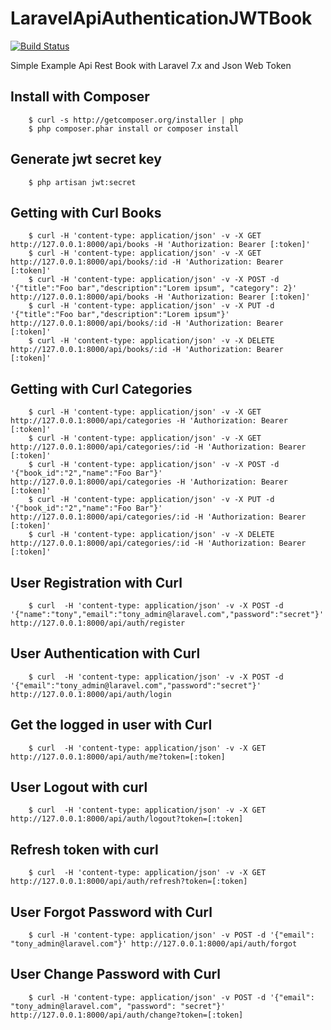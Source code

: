 # LaravelApiAuthenticationJWTBook

[![Build Status](https://travis-ci.org/Tony133/LaravelAPIBoilerplateJWTBook.svg?branch=master)](https://travis-ci.org/Tony133/LaravelAPIBoilerplateJWTBook)

Simple Example Api Rest Book with Laravel 7.x and Json Web Token

## Install with Composer

```
    $ curl -s http://getcomposer.org/installer | php
    $ php composer.phar install or composer install
```

## Generate jwt secret key

```
    $ php artisan jwt:secret
```

## Getting with Curl Books

```
    $ curl -H 'content-type: application/json' -v -X GET http://127.0.0.1:8000/api/books -H 'Authorization: Bearer [:token]'
    $ curl -H 'content-type: application/json' -v -X GET http://127.0.0.1:8000/api/books/:id -H 'Authorization: Bearer [:token]'
    $ curl -H 'content-type: application/json' -v -X POST -d '{"title":"Foo bar","description":"Lorem ipsum", "category": 2}' http://127.0.0.1:8000/api/books -H 'Authorization: Bearer [:token]'
    $ curl -H 'content-type: application/json' -v -X PUT -d '{"title":"Foo bar","description":"Lorem ipsum"}' http://127.0.0.1:8000/api/books/:id -H 'Authorization: Bearer [:token]'
    $ curl -H 'content-type: application/json' -v -X DELETE http://127.0.0.1:8000/api/books/:id -H 'Authorization: Bearer [:token]'
```

## Getting with Curl Categories

```
    $ curl -H 'content-type: application/json' -v -X GET http://127.0.0.1:8000/api/categories -H 'Authorization: Bearer [:token]'
    $ curl -H 'content-type: application/json' -v -X GET http://127.0.0.1:8000/api/categories/:id -H 'Authorization: Bearer [:token]'
    $ curl -H 'content-type: application/json' -v -X POST -d '{"book_id":"2","name":"Foo Bar"}' http://127.0.0.1:8000/api/categories -H 'Authorization: Bearer [:token]'
    $ curl -H 'content-type: application/json' -v -X PUT -d '{"book_id":"2","name":"Foo Bar"}' http://127.0.0.1:8000/api/categories/:id -H 'Authorization: Bearer [:token]'
    $ curl -H 'content-type: application/json' -v -X DELETE http://127.0.0.1:8000/api/categories/:id -H 'Authorization: Bearer [:token]'
```

## User Registration with Curl

```
    $ curl  -H 'content-type: application/json' -v -X POST -d '{"name":"tony","email":"tony_admin@laravel.com","password":"secret"}' http://127.0.0.1:8000/api/auth/register
```

## User Authentication with Curl

```
    $ curl  -H 'content-type: application/json' -v -X POST -d '{"email":"tony_admin@laravel.com","password":"secret"}' http://127.0.0.1:8000/api/auth/login
```

## Get the logged in user with Curl

```
    $ curl  -H 'content-type: application/json' -v -X GET http://127.0.0.1:8000/api/auth/me?token=[:token]
```

## User Logout with curl

```
    $ curl  -H 'content-type: application/json' -v -X GET http://127.0.0.1:8000/api/auth/logout?token=[:token]

```

## Refresh token with curl

```
    $ curl  -H 'content-type: application/json' -v -X GET http://127.0.0.1:8000/api/auth/refresh?token=[:token]

```

## User Forgot Password with Curl

```
    $ curl -H 'content-type: application/json' -v POST -d '{"email": "tony_admin@laravel.com"}' http://127.0.0.1:8000/api/auth/forgot
```

## User Change Password with Curl

```
    $ curl -H 'content-type: application/json' -v POST -d '{"email": "tony_admin@laravel.com", "password": "secret"}' http://127.0.0.1:8000/api/auth/change?token=[:token]
```
